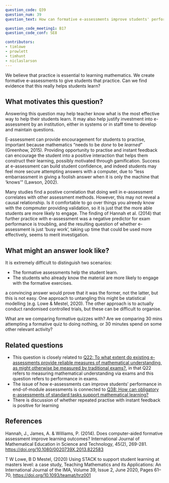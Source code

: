 ```yaml
---
question_code: Q39 
question_num: 39 
question_text: How can formative e-assessments improve students' performance in end-of-module assessments? 

question_code_meeting1: B17 
question_code_conf: SE8 

contributors: 
- timlowe
- prowlett
- timhunt
- niclaslarson
---
```


We believe that practice is essential to learning mathematics. We create formative e-assessments to give students that practice. Can we find evidence that this really helps students learn?


## What motivates this question?

Answering this question may help teacher know what is the most effective way to help their students learn. It may also help justify investment into e-assessment by an institution, either in systems or in staff time to develop and maintain questions.

E-assessment can provide encouragement for students to practise, important because mathematics “needs to be *done* to be *learned*” (Greenhow, 2015). Providing opportunity to practise and instant feedback can encourage the student into a positive interaction that helps them construct their learning, possibly motivated through gamification. Success at e-assessment can build student confidence, and indeed students may feel more secure attempting answers with a computer, due to “less embarrassment in giving a foolish answer when it is only the machine that ‘knows’” (Lawson, 2002). 

Many studies find a postive correlation that doing well in e-assessment correlates with other assessment methods. However, this may not reveal a causal relationship. Is it comfortable to go over things you alreedy know with the compmuter providing validation, so it is just that the more able students are more likely to engage. The finding of Hannah et al. (2014) that further practice with e-assessment was a negative predictor for exam performance is troubling, and the resulting question of whether e-assessment is just ‘busy work’, taking up time that could be used more effectively, seems to merit investigation.

## What might an answer look like?

It is extremely difficult to distinguish two scenarios:

- The formative assessments help the student learn.
- The students who already know the material are more likely to engage with the formative exercises.

a convincing answer would prove that it was the former, not the latter, but this is not easy. One approach to untangling this might be statistical modelling (e.g. Lowe & Mestel, 2020). The other approach is to actually conduct randomised controlled trials, but these can be difficult to organise.

What are we comparing formative quizzes with? Are we comparing 30 mins attempting a formative quiz to doing nothing, or 30 minutes spend on some other relevant activity?


## Related questions

* This question is closely related to [Q22: To what extent do existing e-assessments provide reliable measures of mathematical understanding, as might otherwise be measured by traditional exams?](Q22), in that Q22 refers to measuring mathematical understanding via exams and this question refers to performance in exams.
* The issue of how e-assessments can improve students’ performance in end-of-module assessments is connected to [Q38: How can obligatory e-assessments of standard tasks support mathematical learning?](Q38)
* There is discussion of whether repeated practise with instant feedback is positive for learning 

## References

Hannah, J., James, A. & Williams, P. (2014). Does computer-aided formative assessment improve learning outcomes? International Journal of Mathematical Education in Science and Technology, 45(2), 269-281. https://doi.org/10.1080/0020739X.2013.822583

T W Lowe, B D Mestel, (2020) Using STACK to support student learning at masters level: a case study, Teaching Mathematics and its Applications: An International Journal of the IMA, Volume 39, Issue 2, June 2020, Pages 61–70, https://doi.org/10.1093/teamat/hrz001
